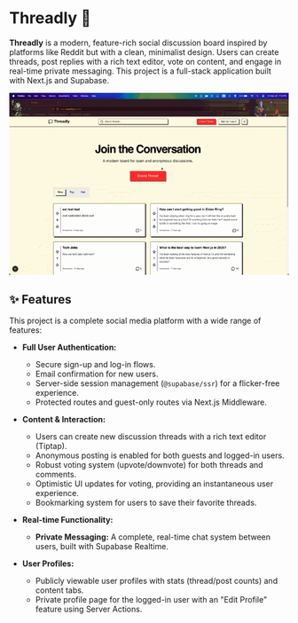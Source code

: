 # Threadly 💬

**Threadly** is a modern, feature-rich social discussion board inspired by platforms like Reddit but with a clean, minimalist design. Users can create threads, post replies with a rich text editor, vote on content, and engage in real-time private messaging. This project is a full-stack application built with Next.js and Supabase.

![Threadly Demo](./public/demo.gif)

## ✨ Features

This project is a complete social media platform with a wide range of features:

* **Full User Authentication:**
    * Secure sign-up and log-in flows.
    * Email confirmation for new users.
    * Server-side session management (`@supabase/ssr`) for a flicker-free experience.
    * Protected routes and guest-only routes via Next.js Middleware.

* **Content & Interaction:**
    * Users can create new discussion threads with a rich text editor (Tiptap).
    * Anonymous posting is enabled for both guests and logged-in users.
    * Robust voting system (upvote/downvote) for both threads and comments.
    * Optimistic UI updates for voting, providing an instantaneous user experience.
    * Bookmarking system for users to save their favorite threads.

* **Real-time Functionality:**
    * **Private Messaging:** A complete, real-time chat system between users, built with Supabase Realtime.

* **User Profiles:**
    * Publicly viewable user profiles with stats (thread/post counts) and content tabs.
    * Private profile page for the logged-in user with an "Edit Profile" feature using Server Actions.
